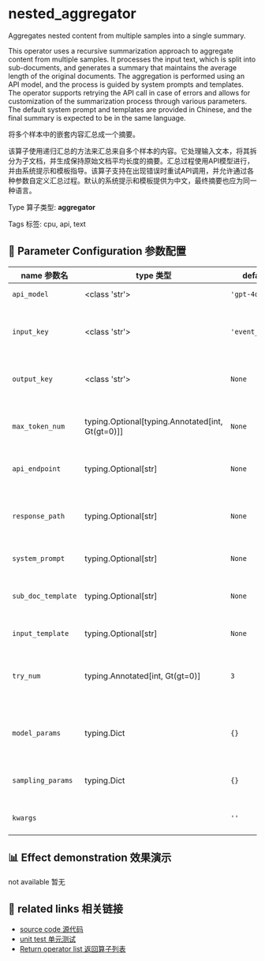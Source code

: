 # nested_aggregator

Aggregates nested content from multiple samples into a single summary.

This operator uses a recursive summarization approach to aggregate content from multiple samples. It processes the input text, which is split into sub-documents, and generates a summary that maintains the average length of the original documents. The aggregation is performed using an API model, and the process is guided by system prompts and templates. The operator supports retrying the API call in case of errors and allows for customization of the summarization process through various parameters. The default system prompt and templates are provided in Chinese, and the final summary is expected to be in the same language.

将多个样本中的嵌套内容汇总成一个摘要。

该算子使用递归汇总的方法来汇总来自多个样本的内容。它处理输入文本，将其拆分为子文档，并生成保持原始文档平均长度的摘要。汇总过程使用API模型进行，并由系统提示和模板指导。该算子支持在出现错误时重试API调用，并允许通过各种参数自定义汇总过程。默认的系统提示和模板提供为中文，最终摘要也应为同一种语言。

Type 算子类型: **aggregator**

Tags 标签: cpu, api, text

## 🔧 Parameter Configuration 参数配置
| name 参数名 | type 类型 | default 默认值 | desc 说明 |
|--------|------|--------|------|
| `api_model` | <class 'str'> | `'gpt-4o'` | API model name. |
| `input_key` | <class 'str'> | `'event_description'` | The input key in the meta field of the samples. |
| `output_key` | <class 'str'> | `None` | The output key in the aggregation field in the |
| `max_token_num` | typing.Optional[typing.Annotated[int, Gt(gt=0)]] | `None` | The max token num of the total tokens of the |
| `api_endpoint` | typing.Optional[str] | `None` | URL endpoint for the API. |
| `response_path` | typing.Optional[str] | `None` | Path to extract content from the API response. |
| `system_prompt` | typing.Optional[str] | `None` | The system prompt. |
| `sub_doc_template` | typing.Optional[str] | `None` | The template for input text in each sample. |
| `input_template` | typing.Optional[str] | `None` | The input template. |
| `try_num` | typing.Annotated[int, Gt(gt=0)] | `3` | The number of retry attempts when there is an API |
| `model_params` | typing.Dict | `{}` | Parameters for initializing the API model. |
| `sampling_params` | typing.Dict | `{}` | Extra parameters passed to the API call. |
| `kwargs` |  | `''` | Extra keyword arguments. |

## 📊 Effect demonstration 效果演示
not available 暂无

## 🔗 related links 相关链接
- [source code 源代码](../../../data_juicer/ops/aggregator/nested_aggregator.py)
- [unit test 单元测试](../../../tests/ops/aggregator/test_nested_aggregator.py)
- [Return operator list 返回算子列表](../../Operators.md)